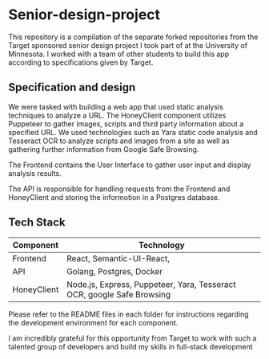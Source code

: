 # Senior-design-project

This repository is a compilation of the separate forked repositories from the Target sponsored senior design project I took part of at the University of Minnesota. I worked with a team of other students to build this app according to specifications given by Target.

## Specification and design
We were tasked with building a web app that used static analysis techniques to analyze a URL. The HoneyClient component utilizes Puppeteer to gather images, scripts and third party information about a specified URL. We used technologies such as Yara static code analysis and Tesseract OCR to analyze scripts and images from a site as well as gathering further information from Google Safe Browsing.

The Frontend contains the User Interface to gather user input and display analysis results.

The API is responsible for handling requests from the Frontend and HoneyClient and storing the informotion in a Postgres database.


## Tech Stack



| Component | Technology |
| ----------- | ----------- |
| Frontend | React, Semantic-UI-React,  |
| API | Golang, Postgres, Docker |
| HoneyClient | Node.js, Express, Puppeteer, Yara, Tesseract OCR, google Safe Browsing |


Please refer to the README files in each folder for instructions regarding the development environment for each component.

I am incredibly grateful for this opportunity from Target to work with such a talented group of developers and build my skills in full-stack development


